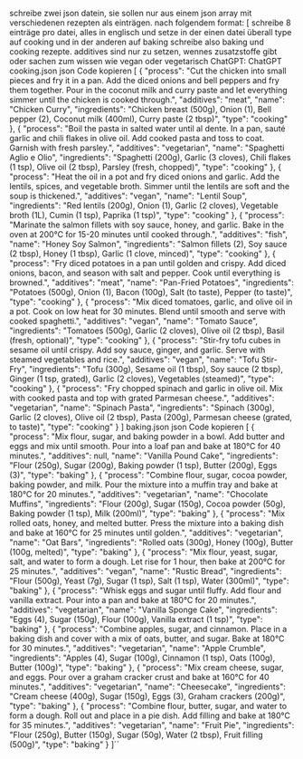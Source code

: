 schreibe zwei json datein, sie sollen nur aus einem json array mit verschiedenen rezepten als einträgen. nach folgendem format: [
schreibe 8 einträge pro datei, alles in englisch und setze in der einen datei überall type auf cooking und in der anderen auf baking schreibe also baking und cooking rezepte. additives sind nur zu setzen, wennes zusatzstoffe gibt oder sachen zum wissen wie vegan oder vegetarisch
ChatGPT:
ChatGPT
cooking.json
json
Code kopieren
[
{
"process": "Cut the chicken into small pieces and fry it in a pan. Add the diced onions and bell peppers and fry them together. Pour in the coconut milk and curry paste and let everything simmer until the chicken is cooked through.",
"additives": "meat",
"name": "Chicken Curry",
"ingredients": "Chicken breast (500g), Onion (1), Bell pepper (2), Coconut milk (400ml), Curry paste (2 tbsp)",
"type": "cooking"
},
{
"process": "Boil the pasta in salted water until al dente. In a pan, sauté garlic and chili flakes in olive oil. Add cooked pasta and toss to coat. Garnish with fresh parsley.",
"additives": "vegetarian",
"name": "Spaghetti Aglio e Olio",
"ingredients": "Spaghetti (200g), Garlic (3 cloves), Chili flakes (1 tsp), Olive oil (2 tbsp), Parsley (fresh, chopped)",
"type": "cooking"
},
{
"process": "Heat the oil in a pot and fry diced onions and garlic. Add the lentils, spices, and vegetable broth. Simmer until the lentils are soft and the soup is thickened.",
"additives": "vegan",
"name": "Lentil Soup",
"ingredients": "Red lentils (200g), Onion (1), Garlic (2 cloves), Vegetable broth (1L), Cumin (1 tsp), Paprika (1 tsp)",
"type": "cooking"
},
{
"process": "Marinate the salmon fillets with soy sauce, honey, and garlic. Bake in the oven at 200°C for 15-20 minutes until cooked through.",
"additives": "fish",
"name": "Honey Soy Salmon",
"ingredients": "Salmon fillets (2), Soy sauce (2 tbsp), Honey (1 tbsp), Garlic (1 clove, minced)",
"type": "cooking"
},
{
"process": "Fry diced potatoes in a pan until golden and crispy. Add diced onions, bacon, and season with salt and pepper. Cook until everything is browned.",
"additives": "meat",
"name": "Pan-Fried Potatoes",
"ingredients": "Potatoes (500g), Onion (1), Bacon (100g), Salt (to taste), Pepper (to taste)",
"type": "cooking"
},
{
"process": "Mix diced tomatoes, garlic, and olive oil in a pot. Cook on low heat for 30 minutes. Blend until smooth and serve with cooked spaghetti.",
"additives": "vegan",
"name": "Tomato Sauce",
"ingredients": "Tomatoes (500g), Garlic (2 cloves), Olive oil (2 tbsp), Basil (fresh, optional)",
"type": "cooking"
},
{
"process": "Stir-fry tofu cubes in sesame oil until crispy. Add soy sauce, ginger, and garlic. Serve with steamed vegetables and rice.",
"additives": "vegan",
"name": "Tofu Stir-Fry",
"ingredients": "Tofu (300g), Sesame oil (1 tbsp), Soy sauce (2 tbsp), Ginger (1 tsp, grated), Garlic (2 cloves), Vegetables (steamed)",
"type": "cooking"
},
{
"process": "Fry chopped spinach and garlic in olive oil. Mix with cooked pasta and top with grated Parmesan cheese.",
"additives": "vegetarian",
"name": "Spinach Pasta",
"ingredients": "Spinach (300g), Garlic (2 cloves), Olive oil (2 tbsp), Pasta (200g), Parmesan cheese (grated, to taste)",
"type": "cooking"
}
]
baking.json
json
Code kopieren
[
{
"process": "Mix flour, sugar, and baking powder in a bowl. Add butter and eggs and mix until smooth. Pour into a loaf pan and bake at 180°C for 40 minutes.",
"additives": null,
"name": "Vanilla Pound Cake",
"ingredients": "Flour (250g), Sugar (200g), Baking powder (1 tsp), Butter (200g), Eggs (3)",
"type": "baking"
},
{
"process": "Combine flour, sugar, cocoa powder, baking powder, and milk. Pour the mixture into a muffin tray and bake at 180°C for 20 minutes.",
"additives": "vegetarian",
"name": "Chocolate Muffins",
"ingredients": "Flour (200g), Sugar (150g), Cocoa powder (50g), Baking powder (1 tsp), Milk (200ml)",
"type": "baking"
},
{
"process": "Mix rolled oats, honey, and melted butter. Press the mixture into a baking dish and bake at 160°C for 25 minutes until golden.",
"additives": "vegetarian",
"name": "Oat Bars",
"ingredients": "Rolled oats (300g), Honey (100g), Butter (100g, melted)",
"type": "baking"
},
{
"process": "Mix flour, yeast, sugar, salt, and water to form a dough. Let rise for 1 hour, then bake at 200°C for 25 minutes.",
"additives": "vegan",
"name": "Rustic Bread",
"ingredients": "Flour (500g), Yeast (7g), Sugar (1 tsp), Salt (1 tsp), Water (300ml)",
"type": "baking"
},
{
"process": "Whisk eggs and sugar until fluffy. Add flour and vanilla extract. Pour into a pan and bake at 180°C for 20 minutes.",
"additives": "vegetarian",
"name": "Vanilla Sponge Cake",
"ingredients": "Eggs (4), Sugar (150g), Flour (100g), Vanilla extract (1 tsp)",
"type": "baking"
},
{
"process": "Combine apples, sugar, and cinnamon. Place in a baking dish and cover with a mix of oats, butter, and sugar. Bake at 180°C for 30 minutes.",
"additives": "vegetarian",
"name": "Apple Crumble",
"ingredients": "Apples (4), Sugar (100g), Cinnamon (1 tsp), Oats (100g), Butter (100g)",
"type": "baking"
},
{
"process": "Mix cream cheese, sugar, and eggs. Pour over a graham cracker crust and bake at 160°C for 40 minutes.",
"additives": "vegetarian",
"name": "Cheesecake",
"ingredients": "Cream cheese (400g), Sugar (150g), Eggs (3), Graham crackers (200g)",
"type": "baking"
},
{
"process": "Combine flour, butter, sugar, and water to form a dough. Roll out and place in a pie dish. Add filling and bake at 180°C for 35 minutes.",
"additives": "vegetarian",
"name": "Fruit Pie",
"ingredients": "Flour (250g), Butter (150g), Sugar (50g), Water (2 tbsp), Fruit filling (500g)",
"type": "baking"
}
]´´